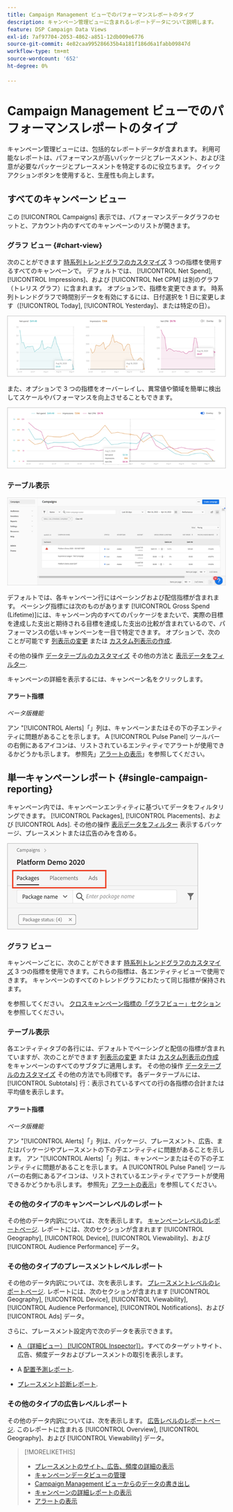 ```yaml
---
title: Campaign Management ビューでのパフォーマンスレポートのタイプ
description: キャンペーン管理ビューに含まれるレポートデータについて説明します。
feature: DSP Campaign Data Views
exl-id: 7af97704-2053-4862-a851-12db009e6776
source-git-commit: 4e82caa995286635b4a181f186d6a1fabb09847d
workflow-type: tm+mt
source-wordcount: '652'
ht-degree: 0%

---
```


# Campaign Management ビューでのパフォーマンスレポートのタイプ

キャンペーン管理ビューには、包括的なレポートデータが含まれます。 利用可能なレポートは、パフォーマンスが高いパッケージとプレースメント、および注意が必要なパッケージとプレースメントを特定するのに役立ちます。 クイックアクションボタンを使用すると、生産性も向上します。

## すべてのキャンペーン ビュー

この [!UICONTROL Campaigns] 表示では、パフォーマンスデータグラフのセットと、アカウント内のすべてのキャンペーンのリストが開きます。

### グラフ ビュー {#chart-view}

次のことができます [時系列トレンドグラフのカスタマイズ](campaign-data-views-manage.md#data-visualizations-manage) 3 つの指標を使用するすべてのキャンペーンで。 デフォルトでは、 [!UICONTROL Net Spend], [!UICONTROL Impressions]、および [!UICONTROL Net CPM] は別のグラフ（トレリス グラフ）に含まれます。 オプションで、指標を変更できます。 時系列トレンドグラフで時間別データを有効にするには、日付選択を 1 日に変更します（[!UICONTROL Today], [!UICONTROL Yesterday]、または特定の日）。

![3 つの指標に対して別々のトレンドグラフ](/help/dsp/assets/trend-chart-separate.png)

また、オプションで 3 つの指標をオーバーレイし、異常値や領域を簡単に検出してスケールやパフォーマンスを向上させることもできます。

![オーバーレイ付きトレンドグラフ](/help/dsp/assets/trend-chart.png)

### テーブル表示

![キャンペーンリスト](/help/dsp/assets/campaigns-list.png)

デフォルトでは、各キャンペーン行にはペーシングおよび配信指標が含まれます。 ペーシング指標には次のものがあります [!UICONTROL Gross Spend (Lifetime)]には、キャンペーン内のすべてのパッケージをまたいで、実際の目標を達成した支出と期待される目標を達成した支出の比較が含まれているので、パフォーマンスの低いキャンペーンを一目で特定できます。 オプションで、次のことが可能です [列表示の変更](campaign-data-views-manage.md#column-view-change) または [カスタム列表示の作成](campaign-data-views-manage.md#column-view-create).

その他の操作 [データテーブルのカスタマイズ](campaign-data-views-manage.md#data-tables-manage) その他の方法と [表示データをフィルター](campaign-data-views-manage.md#filter-data-tables).

キャンペーンの詳細を表示するには、キャンペーン名をクリックします。

#### アラート指標

*ベータ版機能*

アン &quot;[!UICONTROL Alerts]「」列は、キャンペーンまたはその下の子エンティティに問題があることを示します。 A [!UICONTROL Pulse Panel] ツールバーの右側にあるアイコンは、リストされているエンティティでアラートが使用できるかどうかも示します。 参照先」[アラートの表示](campaign-alerts.md)」を参照してください。

## 単一キャンペーンレポート {#single-campaign-reporting}

キャンペーン内では、キャンペーンエンティティに基づいてデータをフィルタリングできます。 [!UICONTROL Packages], [!UICONTROL Placements]、および [!UICONTROL Ads]. その他の操作 [表示データをフィルター](campaign-data-views-manage.md#filter-data-tables) 表示するパッケージ、プレースメントまたは広告のみを含める。

![Campaign エンティティタブ](/help/dsp/assets/campaign-subtabs.png)

### グラフ ビュー

キャンペーンごとに、次のことができます [時系列トレンドグラフのカスタマイズ](campaign-data-views-manage.md#data-visualizations-manage) 3 つの指標を使用できます。これらの指標は、各エンティティビューで使用できます。 キャンペーンのすべてのトレンドグラフにわたって同じ指標が保持されます。

を参照してください。 [クロスキャンペーン指標の「グラフビュー」セクション](#chart-view) を参照してください。

### テーブル表示

各エンティティタブの各行には、デフォルトでペーシングと配信の指標が含まれていますが、次のことができます [列表示の変更](campaign-data-views-manage.md#column-view-change) または [カスタム列表示の作成](campaign-data-views-manage.md#column-view-create) をキャンペーンのすべてのサブタブに適用します。 その他の操作 [データテーブルのカスタマイズ](campaign-data-views-manage.md#data-tables-manage) その他の方法でも同様です。 各データテーブルには、 [!UICONTROL Subtotals] 行：表示されているすべての行の各指標の合計または平均値を表示します。

#### アラート指標

*ベータ版機能*

アン &quot;[!UICONTROL Alerts]「」列は、パッケージ、プレースメント、広告、またはパッケージやプレースメントの下の子エンティティに問題があることを示します。 アン &quot;[!UICONTROL Alerts]「」列は、キャンペーンまたはその下の子エンティティに問題があることを示します。 A [!UICONTROL Pulse Panel] ツールバーの右側にあるアイコンは、リストされているエンティティでアラートが使用できるかどうかも示します。 参照先」[アラートの表示](campaign-alerts.md)」を参照してください。

### その他のタイプのキャンペーンレベルのレポート

その他のデータ内訳については、次を表示します。 [キャンペーンレベルのレポートページ](/help/dsp/campaign-management/campaigns/campaign-view-report.md). レポートには、次のセクションが含まれます [!UICONTROL Geography], [!UICONTROL Device], [!UICONTROL Viewability]、および [!UICONTROL Audience Performance] データ。

### その他のタイプのプレースメントレベルレポート

その他のデータ内訳については、次を表示します。 [プレースメントレベルのレポートページ](/help/dsp/campaign-management/placements/placement-view-report.md). レポートには、次のセクションが含まれます [!UICONTROL Geography], [!UICONTROL Device], [!UICONTROL Viewability], [!UICONTROL Audience Performance], [!UICONTROL Notifications]、および [!UICONTROL Ads] データ。

さらに、プレースメント設定内で次のデータを表示できます。

* [A （詳細ビュー） [!UICONTROL Inspector]）](placement-details-view.md)。すべてのターゲットサイト、広告、頻度データおよびプレースメントの取引を表示します。

* A [配置予測レポート](/help/dsp/campaign-management/reports/placement-forecast.md).

* [プレースメント診断レポート](/help/dsp/campaign-management/reports/placement-diagnostics.md).


### その他のタイプの広告レベルレポート

その他のデータ内訳については、次を表示します。 [広告レベルのレポートページ](/help/dsp/campaign-management/ads/ad-view-report.md). このレポートに含まれる [!UICONTROL Overview], [!UICONTROL Geography]、および [!UICONTROL Viewability] データ。

>[!MORELIKETHIS]
>
>* [プレースメントのサイト、広告、頻度の詳細の表示](placement-details-view.md)
>* [キャンペーンデータビューの管理](campaign-data-views-manage.md)
>* [Campaign Management ビューからのデータの書き出し](campaign-export-data.md)
>* [キャンペーンの詳細レポートの表示](/help/dsp/campaign-management/campaigns/campaign-view-report.md)
>* [アラートの表示](campaign-alerts.md)

